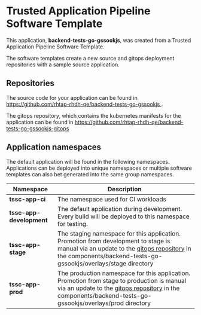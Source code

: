 # Trusted Application Pipeline Software Template

This application, **backend-tests-go-gssookjs**, was created from a Trusted Application Pipeline Software Template.

The software templates create a new source and gitops deployment repositories with a sample source application. 

## Repositories

The source code for your application can be found in [https://github.com/rhtap-rhdh-qe/backend-tests-go-gssookjs ](https://github.com/rhtap-rhdh-qe/backend-tests-go-gssookjs ).
 
The gitops repository, which contains the kubernetes manifests for the application can be found in 
[https://github.com/rhtap-rhdh-qe/backend-tests-go-gssookjs-gitops ](https://github.com/rhtap-rhdh-qe/backend-tests-go-gssookjs-gitops ) 

## Application namespaces 

The default application will be found in the following namespaces. Applications can be deployed into unique namespaces or multiple software templates can also bet generated into the same group namespaces.  

|  Namespace   |  Description   |  
| -------- | -------- |
| **tssc-app-ci** | The namespace used for CI workloads |
| **tssc-app-development** | The default application during development. Every build will be deployed to this namespace for testing. |
| **tssc-app-stage** | The staging namespace for this application. Promotion from development to stage is manual via an update to the [gitops repository](https://github.com/rhtap-rhdh-qe/backend-tests-go-gssookjs-gitops ) in the components/backend-tests-go-gssookjs/overlays/stage directory |
| **tssc-app-prod** | The production namespace for this application. Promotion from stage to production is manual via an update to the [gitops repository](https://github.com/rhtap-rhdh-qe/backend-tests-go-gssookjs-gitops ) in the components/backend-tests-go-gssookjs/overlays/prod directory |